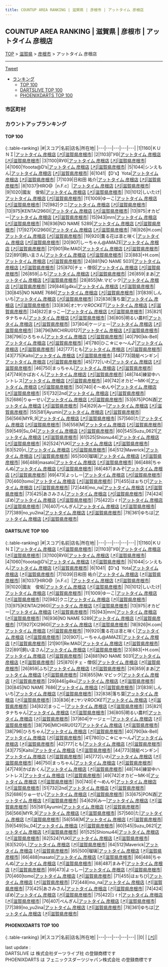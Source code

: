 ```yaml
---
title: COUNTUP AREA RANKING | 滋賀県 | 彦根市 | アットタイム 彦根店
---
```

## COUNTUP AREA RANKING | 滋賀県 | 彦根市 | アットタイム 彦根店

[TOP](/darts/rank/) > [滋賀県](/darts/rank/滋賀県/) > [彦根市](/darts/rank/滋賀県/彦根市/) > アットタイム 彦根店

___

<a href="https://twitter.com/share?ref_src=twsrc%5Etfw" data-text="COUNTUP AREA RANKING | 滋賀県彦根市アットタイム 彦根店" class="twitter-share-button" data-hashtags="DARTSLIVE,PHOENIXDARTS,darts,ダーツ" data-show-count="false">Tweet</a>

* [ランキング](#カウントアップランキング)
    * [TOP 100](#top-100)
    * [DARTSLIVE TOP 100](#dartslive-top-100)
    * [PHOENIXDARTS TOP 100](#phoenixdarts-top-100)

### 市区町村

<ul>

</ul>

### カウントアップランキング

#### TOP 100



{:.table-ranking}
|#|スコア|名前|店名|所在地|
|---|---|---|---|---|
|1|1160|<span class="rank-name-dl">ＫＵＮＩ</span>|<a href="/darts/rank/shops/36254ca9e283f8980d9b047a20a7ba1e.html">アットタイム 彦根店</a> <a href="https://search.dartslive.com/jp/shop/36254ca9e283f8980d9b047a20a7ba1e">[↗]</a>|<a href="/darts/rank/滋賀県/彦根市">滋賀県彦根市</a>|
|2|1103|<span class="rank-name-dl">ΓУΘ</span>|<a href="/darts/rank/shops/36254ca9e283f8980d9b047a20a7ba1e.html">アットタイム 彦根店</a> <a href="https://search.dartslive.com/jp/shop/36254ca9e283f8980d9b047a20a7ba1e">[↗]</a>|<a href="/darts/rank/滋賀県/彦根市">滋賀県彦根市</a>|
|3|1100|<span class="rank-name-dl">ЯУΘ</span>|<a href="/darts/rank/shops/36254ca9e283f8980d9b047a20a7ba1e.html">アットタイム 彦根店</a> <a href="https://search.dartslive.com/jp/shop/36254ca9e283f8980d9b047a20a7ba1e">[↗]</a>|<a href="/darts/rank/滋賀県/彦根市">滋賀県彦根市</a>|
|4|1060|<span class="rank-name-dl">Yooota@D’s</span>|<a href="/darts/rank/shops/36254ca9e283f8980d9b047a20a7ba1e.html">アットタイム 彦根店</a> <a href="https://search.dartslive.com/jp/shop/36254ca9e283f8980d9b047a20a7ba1e">[↗]</a>|<a href="/darts/rank/滋賀県/彦根市">滋賀県彦根市</a>|
|5|1044|<span class="rank-name-dl">シンえもん</span>|<a href="/darts/rank/shops/36254ca9e283f8980d9b047a20a7ba1e.html">アットタイム 彦根店</a> <a href="https://search.dartslive.com/jp/shop/36254ca9e283f8980d9b047a20a7ba1e">[↗]</a>|<a href="/darts/rank/滋賀県/彦根市">滋賀県彦根市</a>|
|6|1041|<span class="rank-name-dl">【D&#x27;s】Yota</span>|<a href="/darts/rank/shops/36254ca9e283f8980d9b047a20a7ba1e.html">アットタイム 彦根店</a> <a href="https://search.dartslive.com/jp/shop/36254ca9e283f8980d9b047a20a7ba1e">[↗]</a>|<a href="/darts/rank/滋賀県/彦根市">滋賀県彦根市</a>|
|7|1039|<span class="rank-name-dl">日和田 祐介</span>|<a href="/darts/rank/shops/36254ca9e283f8980d9b047a20a7ba1e.html">アットタイム 彦根店</a> <a href="https://search.dartslive.com/jp/shop/36254ca9e283f8980d9b047a20a7ba1e">[↗]</a>|<a href="/darts/rank/滋賀県/彦根市">滋賀県彦根市</a>|
|8|1037|<span class="rank-name-dl">HIRO@［n.F.c］</span>|<a href="/darts/rank/shops/36254ca9e283f8980d9b047a20a7ba1e.html">アットタイム 彦根店</a> <a href="https://search.dartslive.com/jp/shop/36254ca9e283f8980d9b047a20a7ba1e">[↗]</a>|<a href="/darts/rank/滋賀県/彦根市">滋賀県彦根市</a>|
|9|1020|<span class="rank-name-dl">國友　俊佑</span>|<a href="/darts/rank/shops/36254ca9e283f8980d9b047a20a7ba1e.html">アットタイム 彦根店</a> <a href="https://search.dartslive.com/jp/shop/36254ca9e283f8980d9b047a20a7ba1e">[↗]</a>|<a href="/darts/rank/滋賀県/彦根市">滋賀県彦根市</a>|
|10|1012|<span class="rank-name-dl">しいたけ</span>|<a href="/darts/rank/shops/36254ca9e283f8980d9b047a20a7ba1e.html">アットタイム 彦根店</a> <a href="https://search.dartslive.com/jp/shop/36254ca9e283f8980d9b047a20a7ba1e">[↗]</a>|<a href="/darts/rank/滋賀県/彦根市">滋賀県彦根市</a>|
|11|1009|<span class="rank-name-dl">ゆーこ</span>|<a href="/darts/rank/shops/36254ca9e283f8980d9b047a20a7ba1e.html">アットタイム 彦根店</a> <a href="https://search.dartslive.com/jp/shop/36254ca9e283f8980d9b047a20a7ba1e">[↗]</a>|<a href="/darts/rank/滋賀県/彦根市">滋賀県彦根市</a>|
|12|982|<span class="rank-name-dl">クニ</span>|<a href="/darts/rank/shops/36254ca9e283f8980d9b047a20a7ba1e.html">アットタイム 彦根店</a> <a href="https://search.dartslive.com/jp/shop/36254ca9e283f8980d9b047a20a7ba1e">[↗]</a>|<a href="/darts/rank/滋賀県/彦根市">滋賀県彦根市</a>|
|13|975|<span class="rank-name-dl">KENTA(2960)</span>|<a href="/darts/rank/shops/36254ca9e283f8980d9b047a20a7ba1e.html">アットタイム 彦根店</a> <a href="https://search.dartslive.com/jp/shop/36254ca9e283f8980d9b047a20a7ba1e">[↗]</a>|<a href="/darts/rank/滋賀県/彦根市">滋賀県彦根市</a>|
|13|975|<span class="rank-name-dl">オカピー</span>|<a href="/darts/rank/shops/36254ca9e283f8980d9b047a20a7ba1e.html">アットタイム 彦根店</a> <a href="https://search.dartslive.com/jp/shop/36254ca9e283f8980d9b047a20a7ba1e">[↗]</a>|<a href="/darts/rank/滋賀県/彦根市">滋賀県彦根市</a>|
|15|943|<span class="rank-name-dl">mrn</span>|<a href="/darts/rank/shops/36254ca9e283f8980d9b047a20a7ba1e.html">アットタイム 彦根店</a> <a href="https://search.dartslive.com/jp/shop/36254ca9e283f8980d9b047a20a7ba1e">[↗]</a>|<a href="/darts/rank/滋賀県/彦根市">滋賀県彦根市</a>|
|16|936|<span class="rank-name-dl">NO NAME 5289</span>|<a href="/darts/rank/shops/36254ca9e283f8980d9b047a20a7ba1e.html">アットタイム 彦根店</a> <a href="https://search.dartslive.com/jp/shop/36254ca9e283f8980d9b047a20a7ba1e">[↗]</a>|<a href="/darts/rank/滋賀県/彦根市">滋賀県彦根市</a>|
|17|927|<span class="rank-name-dl">X(2960)</span>|<a href="/darts/rank/shops/36254ca9e283f8980d9b047a20a7ba1e.html">アットタイム 彦根店</a> <a href="https://search.dartslive.com/jp/shop/36254ca9e283f8980d9b047a20a7ba1e">[↗]</a>|<a href="/darts/rank/滋賀県/彦根市">滋賀県彦根市</a>|
|18|926|<span class="rank-name-dl">H.com</span>|<a href="/darts/rank/shops/36254ca9e283f8980d9b047a20a7ba1e.html">アットタイム 彦根店</a> <a href="https://search.dartslive.com/jp/shop/36254ca9e283f8980d9b047a20a7ba1e">[↗]</a>|<a href="/darts/rank/滋賀県/彦根市">滋賀県彦根市</a>|
|19|920|<span class="rank-name-dl">薫る花は凛と咲く</span>|<a href="/darts/rank/shops/36254ca9e283f8980d9b047a20a7ba1e.html">アットタイム 彦根店</a> <a href="https://search.dartslive.com/jp/shop/36254ca9e283f8980d9b047a20a7ba1e">[↗]</a>|<a href="/darts/rank/滋賀県/彦根市">滋賀県彦根市</a>|
|20|907|<span class="rank-name-dl">しーちゃん@AMAZE</span>|<a href="/darts/rank/shops/36254ca9e283f8980d9b047a20a7ba1e.html">アットタイム 彦根店</a> <a href="https://search.dartslive.com/jp/shop/36254ca9e283f8980d9b047a20a7ba1e">[↗]</a>|<a href="/darts/rank/滋賀県/彦根市">滋賀県彦根市</a>|
|21|901|<span class="rank-name-dl">Re:MAD</span>|<a href="/darts/rank/shops/36254ca9e283f8980d9b047a20a7ba1e.html">アットタイム 彦根店</a> <a href="https://search.dartslive.com/jp/shop/36254ca9e283f8980d9b047a20a7ba1e">[↗]</a>|<a href="/darts/rank/滋賀県/彦根市">滋賀県彦根市</a>|
|22|891|<span class="rank-name-dl">飼い主さん</span>|<a href="/darts/rank/shops/36254ca9e283f8980d9b047a20a7ba1e.html">アットタイム 彦根店</a> <a href="https://search.dartslive.com/jp/shop/36254ca9e283f8980d9b047a20a7ba1e">[↗]</a>|<a href="/darts/rank/滋賀県/彦根市">滋賀県彦根市</a>|
|23|883|<span class="rank-name-dl">+H.com</span>|<a href="/darts/rank/shops/36254ca9e283f8980d9b047a20a7ba1e.html">アットタイム 彦根店</a> <a href="https://search.dartslive.com/jp/shop/36254ca9e283f8980d9b047a20a7ba1e">[↗]</a>|<a href="/darts/rank/滋賀県/彦根市">滋賀県彦根市</a>|
|24|881|<span class="rank-name-dl">NO NAME 5031</span>|<a href="/darts/rank/shops/36254ca9e283f8980d9b047a20a7ba1e.html">アットタイム 彦根店</a> <a href="https://search.dartslive.com/jp/shop/36254ca9e283f8980d9b047a20a7ba1e">[↗]</a>|<a href="/darts/rank/滋賀県/彦根市">滋賀県彦根市</a>|
|25|870|<span class="rank-name-dl">チェ・僧侶</span>|<a href="/darts/rank/shops/36254ca9e283f8980d9b047a20a7ba1e.html">アットタイム 彦根店</a> <a href="https://search.dartslive.com/jp/shop/36254ca9e283f8980d9b047a20a7ba1e">[↗]</a>|<a href="/darts/rank/滋賀県/彦根市">滋賀県彦根市</a>|
|26|859|<span class="rank-name-dl">ふち</span>|<a href="/darts/rank/shops/36254ca9e283f8980d9b047a20a7ba1e.html">アットタイム 彦根店</a> <a href="https://search.dartslive.com/jp/shop/36254ca9e283f8980d9b047a20a7ba1e">[↗]</a>|<a href="/darts/rank/滋賀県/彦根市">滋賀県彦根市</a>|
|26|859|<span class="rank-name-dl">まあ</span>|<a href="/darts/rank/shops/36254ca9e283f8980d9b047a20a7ba1e.html">アットタイム 彦根店</a> <a href="https://search.dartslive.com/jp/shop/36254ca9e283f8980d9b047a20a7ba1e">[↗]</a>|<a href="/darts/rank/滋賀県/彦根市">滋賀県彦根市</a>|
|28|855|<span class="rank-name-dl">Mr.マビック</span>|<a href="/darts/rank/shops/36254ca9e283f8980d9b047a20a7ba1e.html">アットタイム 彦根店</a> <a href="https://search.dartslive.com/jp/shop/36254ca9e283f8980d9b047a20a7ba1e">[↗]</a>|<a href="/darts/rank/滋賀県/彦根市">滋賀県彦根市</a>|
|29|846|<span class="rank-name-dl">g4ku</span>|<a href="/darts/rank/shops/36254ca9e283f8980d9b047a20a7ba1e.html">アットタイム 彦根店</a> <a href="https://search.dartslive.com/jp/shop/36254ca9e283f8980d9b047a20a7ba1e">[↗]</a>|<a href="/darts/rank/滋賀県/彦根市">滋賀県彦根市</a>|
|30|845|<span class="rank-name-dl">NO NAME 7686</span>|<a href="/darts/rank/shops/36254ca9e283f8980d9b047a20a7ba1e.html">アットタイム 彦根店</a> <a href="https://search.dartslive.com/jp/shop/36254ca9e283f8980d9b047a20a7ba1e">[↗]</a>|<a href="/darts/rank/滋賀県/彦根市">滋賀県彦根市</a>|
|31|839|<span class="rank-name-dl">しんいち</span>|<a href="/darts/rank/shops/36254ca9e283f8980d9b047a20a7ba1e.html">アットタイム 彦根店</a> <a href="https://search.dartslive.com/jp/shop/36254ca9e283f8980d9b047a20a7ba1e">[↗]</a>|<a href="/darts/rank/滋賀県/彦根市">滋賀県彦根市</a>|
|32|838|<span class="rank-name-dl">落ち葉</span>|<a href="/darts/rank/shops/36254ca9e283f8980d9b047a20a7ba1e.html">アットタイム 彦根店</a> <a href="https://search.dartslive.com/jp/shop/36254ca9e283f8980d9b047a20a7ba1e">[↗]</a>|<a href="/darts/rank/滋賀県/彦根市">滋賀県彦根市</a>|
|33|836|<span class="rank-name-dl">オﾆヤﾝマ$ROCKET$</span>|<a href="/darts/rank/shops/36254ca9e283f8980d9b047a20a7ba1e.html">アットタイム 彦根店</a> <a href="https://search.dartslive.com/jp/shop/36254ca9e283f8980d9b047a20a7ba1e">[↗]</a>|<a href="/darts/rank/滋賀県/彦根市">滋賀県彦根市</a>|
|34|822|<span class="rank-name-dl">まっこー</span>|<a href="/darts/rank/shops/36254ca9e283f8980d9b047a20a7ba1e.html">アットタイム 彦根店</a> <a href="https://search.dartslive.com/jp/shop/36254ca9e283f8980d9b047a20a7ba1e">[↗]</a>|<a href="/darts/rank/滋賀県/彦根市">滋賀県彦根市</a>|
|35|821|<span class="rank-name-dl">タナちゃん</span>|<a href="/darts/rank/shops/36254ca9e283f8980d9b047a20a7ba1e.html">アットタイム 彦根店</a> <a href="https://search.dartslive.com/jp/shop/36254ca9e283f8980d9b047a20a7ba1e">[↗]</a>|<a href="/darts/rank/滋賀県/彦根市">滋賀県彦根市</a>|
|36|805|<span class="rank-name-dl">明るい農村</span>|<a href="/darts/rank/shops/36254ca9e283f8980d9b047a20a7ba1e.html">アットタイム 彦根店</a> <a href="https://search.dartslive.com/jp/shop/36254ca9e283f8980d9b047a20a7ba1e">[↗]</a>|<a href="/darts/rank/滋賀県/彦根市">滋賀県彦根市</a>|
|37|804|<span class="rank-name-dl">ケージェー</span>|<a href="/darts/rank/shops/36254ca9e283f8980d9b047a20a7ba1e.html">アットタイム 彦根店</a> <a href="https://search.dartslive.com/jp/shop/36254ca9e283f8980d9b047a20a7ba1e">[↗]</a>|<a href="/darts/rank/滋賀県/彦根市">滋賀県彦根市</a>|
|38|796|<span class="rank-name-dl">MICHIRU0127</span>|<a href="/darts/rank/shops/36254ca9e283f8980d9b047a20a7ba1e.html">アットタイム 彦根店</a> <a href="https://search.dartslive.com/jp/shop/36254ca9e283f8980d9b047a20a7ba1e">[↗]</a>|<a href="/darts/rank/滋賀県/彦根市">滋賀県彦根市</a>|
|38|796|<span class="rank-name-dl">ひろちゃん</span>|<a href="/darts/rank/shops/36254ca9e283f8980d9b047a20a7ba1e.html">アットタイム 彦根店</a> <a href="https://search.dartslive.com/jp/shop/36254ca9e283f8980d9b047a20a7ba1e">[↗]</a>|<a href="/darts/rank/滋賀県/彦根市">滋賀県彦根市</a>|
|40|790|<span class="rank-name-dl">kk-Bell</span>|<a href="/darts/rank/shops/36254ca9e283f8980d9b047a20a7ba1e.html">アットタイム 彦根店</a> <a href="https://search.dartslive.com/jp/shop/36254ca9e283f8980d9b047a20a7ba1e">[↗]</a>|<a href="/darts/rank/滋賀県/彦根市">滋賀県彦根市</a>|
|41|780|<span class="rank-name-dl">ひこ☆にゃ～ん♪</span>|<a href="/darts/rank/shops/36254ca9e283f8980d9b047a20a7ba1e.html">アットタイム 彦根店</a> <a href="https://search.dartslive.com/jp/shop/36254ca9e283f8980d9b047a20a7ba1e">[↗]</a>|<a href="/darts/rank/滋賀県/彦根市">滋賀県彦根市</a>|
|42|777|<span class="rank-name-dl">とも</span>|<a href="/darts/rank/shops/36254ca9e283f8980d9b047a20a7ba1e.html">アットタイム 彦根店</a> <a href="https://search.dartslive.com/jp/shop/36254ca9e283f8980d9b047a20a7ba1e">[↗]</a>|<a href="/darts/rank/滋賀県/彦根市">滋賀県彦根市</a>|
|43|775|<span class="rank-name-dl">Kaito</span>|<a href="/darts/rank/shops/36254ca9e283f8980d9b047a20a7ba1e.html">アットタイム 彦根店</a> <a href="https://search.dartslive.com/jp/shop/36254ca9e283f8980d9b047a20a7ba1e">[↗]</a>|<a href="/darts/rank/滋賀県/彦根市">滋賀県彦根市</a>|
|44|773|<span class="rank-name-dl">競艇ペンギン</span>|<a href="/darts/rank/shops/36254ca9e283f8980d9b047a20a7ba1e.html">アットタイム 彦根店</a> <a href="https://search.dartslive.com/jp/shop/36254ca9e283f8980d9b047a20a7ba1e">[↗]</a>|<a href="/darts/rank/滋賀県/彦根市">滋賀県彦根市</a>|
|45|772|<span class="rank-name-dl">いわ</span>|<a href="/darts/rank/shops/36254ca9e283f8980d9b047a20a7ba1e.html">アットタイム 彦根店</a> <a href="https://search.dartslive.com/jp/shop/36254ca9e283f8980d9b047a20a7ba1e">[↗]</a>|<a href="/darts/rank/滋賀県/彦根市">滋賀県彦根市</a>|
|46|750|<span class="rank-name-dl">まっちゃん</span>|<a href="/darts/rank/shops/36254ca9e283f8980d9b047a20a7ba1e.html">アットタイム 彦根店</a> <a href="https://search.dartslive.com/jp/shop/36254ca9e283f8980d9b047a20a7ba1e">[↗]</a>|<a href="/darts/rank/滋賀県/彦根市">滋賀県彦根市</a>|
|47|749|<span class="rank-name-dl">かばおくん</span>|<a href="/darts/rank/shops/36254ca9e283f8980d9b047a20a7ba1e.html">アットタイム 彦根店</a> <a href="https://search.dartslive.com/jp/shop/36254ca9e283f8980d9b047a20a7ba1e">[↗]</a>|<a href="/darts/rank/滋賀県/彦根市">滋賀県彦根市</a>|
|48|744|<span class="rank-name-dl">練習中ハントレス</span>|<a href="/darts/rank/shops/36254ca9e283f8980d9b047a20a7ba1e.html">アットタイム 彦根店</a> <a href="https://search.dartslive.com/jp/shop/36254ca9e283f8980d9b047a20a7ba1e">[↗]</a>|<a href="/darts/rank/滋賀県/彦根市">滋賀県彦根市</a>|
|49|742|<span class="rank-name-dl">オカピーMK-Ⅱ</span>|<a href="/darts/rank/shops/36254ca9e283f8980d9b047a20a7ba1e.html">アットタイム 彦根店</a> <a href="https://search.dartslive.com/jp/shop/36254ca9e283f8980d9b047a20a7ba1e">[↗]</a>|<a href="/darts/rank/滋賀県/彦根市">滋賀県彦根市</a>|
|50|740|<span class="rank-name-dl">そ〜めんや</span>|<a href="/darts/rank/shops/36254ca9e283f8980d9b047a20a7ba1e.html">アットタイム 彦根店</a> <a href="https://search.dartslive.com/jp/shop/36254ca9e283f8980d9b047a20a7ba1e">[↗]</a>|<a href="/darts/rank/滋賀県/彦根市">滋賀県彦根市</a>|
|51|732|<span class="rank-name-dl">2nd</span>|<a href="/darts/rank/shops/36254ca9e283f8980d9b047a20a7ba1e.html">アットタイム 彦根店</a> <a href="https://search.dartslive.com/jp/shop/36254ca9e283f8980d9b047a20a7ba1e">[↗]</a>|<a href="/darts/rank/滋賀県/彦根市">滋賀県彦根市</a>|
|52|686|<span class="rank-name-dl">りゅーせい</span>|<a href="/darts/rank/shops/36254ca9e283f8980d9b047a20a7ba1e.html">アットタイム 彦根店</a> <a href="https://search.dartslive.com/jp/shop/36254ca9e283f8980d9b047a20a7ba1e">[↗]</a>|<a href="/darts/rank/滋賀県/彦根市">滋賀県彦根市</a>|
|53|675|<span class="rank-name-dl">PON酒</span>|<a href="/darts/rank/shops/36254ca9e283f8980d9b047a20a7ba1e.html">アットタイム 彦根店</a> <a href="https://search.dartslive.com/jp/shop/36254ca9e283f8980d9b047a20a7ba1e">[↗]</a>|<a href="/darts/rank/滋賀県/彦根市">滋賀県彦根市</a>|
|54|629|<span class="rank-name-dl">みー</span>|<a href="/darts/rank/shops/36254ca9e283f8980d9b047a20a7ba1e.html">アットタイム 彦根店</a> <a href="https://search.dartslive.com/jp/shop/36254ca9e283f8980d9b047a20a7ba1e">[↗]</a>|<a href="/darts/rank/滋賀県/彦根市">滋賀県彦根市</a>|
|55|581|<span class="rank-name-dl">Ayumin</span>|<a href="/darts/rank/shops/36254ca9e283f8980d9b047a20a7ba1e.html">アットタイム 彦根店</a> <a href="https://search.dartslive.com/jp/shop/36254ca9e283f8980d9b047a20a7ba1e">[↗]</a>|<a href="/darts/rank/滋賀県/彦根市">滋賀県彦根市</a>|
|56|566|<span class="rank-name-dl">MYR_9</span>|<a href="/darts/rank/shops/36254ca9e283f8980d9b047a20a7ba1e.html">アットタイム 彦根店</a> <a href="https://search.dartslive.com/jp/shop/36254ca9e283f8980d9b047a20a7ba1e">[↗]</a>|<a href="/darts/rank/滋賀県/彦根市">滋賀県彦根市</a>|
|57|560|<span class="rank-name-dl">た</span>|<a href="/darts/rank/shops/36254ca9e283f8980d9b047a20a7ba1e.html">アットタイム 彦根店</a> <a href="https://search.dartslive.com/jp/shop/36254ca9e283f8980d9b047a20a7ba1e">[↗]</a>|<a href="/darts/rank/滋賀県/彦根市">滋賀県彦根市</a>|
|58|558|<span class="rank-name-dl">M</span>|<a href="/darts/rank/shops/36254ca9e283f8980d9b047a20a7ba1e.html">アットタイム 彦根店</a> <a href="https://search.dartslive.com/jp/shop/36254ca9e283f8980d9b047a20a7ba1e">[↗]</a>|<a href="/darts/rank/滋賀県/彦根市">滋賀県彦根市</a>|
|59|549|<span class="rank-name-dl">Su_04</span>|<a href="/darts/rank/shops/36254ca9e283f8980d9b047a20a7ba1e.html">アットタイム 彦根店</a> <a href="https://search.dartslive.com/jp/shop/36254ca9e283f8980d9b047a20a7ba1e">[↗]</a>|<a href="/darts/rank/滋賀県/彦根市">滋賀県彦根市</a>|
|60|545|<span class="rank-name-dl">Suzu_0621</span>|<a href="/darts/rank/shops/36254ca9e283f8980d9b047a20a7ba1e.html">アットタイム 彦根店</a> <a href="https://search.dartslive.com/jp/shop/36254ca9e283f8980d9b047a20a7ba1e">[↗]</a>|<a href="/darts/rank/滋賀県/彦根市">滋賀県彦根市</a>|
|61|525|<span class="rank-name-dl">Shionω44</span>|<a href="/darts/rank/shops/36254ca9e283f8980d9b047a20a7ba1e.html">アットタイム 彦根店</a> <a href="https://search.dartslive.com/jp/shop/36254ca9e283f8980d9b047a20a7ba1e">[↗]</a>|<a href="/darts/rank/滋賀県/彦根市">滋賀県彦根市</a>|
|62|524|<span class="rank-name-dl">YUKI</span>|<a href="/darts/rank/shops/36254ca9e283f8980d9b047a20a7ba1e.html">アットタイム 彦根店</a> <a href="https://search.dartslive.com/jp/shop/36254ca9e283f8980d9b047a20a7ba1e">[↗]</a>|<a href="/darts/rank/滋賀県/彦根市">滋賀県彦根市</a>|
|63|520|<span class="rank-name-dl">ri_</span>|<a href="/darts/rank/shops/36254ca9e283f8980d9b047a20a7ba1e.html">アットタイム 彦根店</a> <a href="https://search.dartslive.com/jp/shop/36254ca9e283f8980d9b047a20a7ba1e">[↗]</a>|<a href="/darts/rank/滋賀県/彦根市">滋賀県彦根市</a>|
|64|512|<span class="rank-name-dl">Maverick</span>|<a href="/darts/rank/shops/36254ca9e283f8980d9b047a20a7ba1e.html">アットタイム 彦根店</a> <a href="https://search.dartslive.com/jp/shop/36254ca9e283f8980d9b047a20a7ba1e">[↗]</a>|<a href="/darts/rank/滋賀県/彦根市">滋賀県彦根市</a>|
|65|500|<span class="rank-name-dl">瑠璃</span>|<a href="/darts/rank/shops/36254ca9e283f8980d9b047a20a7ba1e.html">アットタイム 彦根店</a> <a href="https://search.dartslive.com/jp/shop/36254ca9e283f8980d9b047a20a7ba1e">[↗]</a>|<a href="/darts/rank/滋賀県/彦根市">滋賀県彦根市</a>|
|66|488|<span class="rank-name-dl">masato</span>|<a href="/darts/rank/shops/36254ca9e283f8980d9b047a20a7ba1e.html">アットタイム 彦根店</a> <a href="https://search.dartslive.com/jp/shop/36254ca9e283f8980d9b047a20a7ba1e">[↗]</a>|<a href="/darts/rank/滋賀県/彦根市">滋賀県彦根市</a>|
|66|488|<span class="rank-name-dl">ちゃんぬ</span>|<a href="/darts/rank/shops/36254ca9e283f8980d9b047a20a7ba1e.html">アットタイム 彦根店</a> <a href="https://search.dartslive.com/jp/shop/36254ca9e283f8980d9b047a20a7ba1e">[↗]</a>|<a href="/darts/rank/滋賀県/彦根市">滋賀県彦根市</a>|
|68|487|<span class="rank-name-dl">まみぞ</span>|<a href="/darts/rank/shops/36254ca9e283f8980d9b047a20a7ba1e.html">アットタイム 彦根店</a> <a href="https://search.dartslive.com/jp/shop/36254ca9e283f8980d9b047a20a7ba1e">[↗]</a>|<a href="/darts/rank/滋賀県/彦根市">滋賀県彦根市</a>|
|69|473|<span class="rank-name-dl">よっしー</span>|<a href="/darts/rank/shops/36254ca9e283f8980d9b047a20a7ba1e.html">アットタイム 彦根店</a> <a href="https://search.dartslive.com/jp/shop/36254ca9e283f8980d9b047a20a7ba1e">[↗]</a>|<a href="/darts/rank/滋賀県/彦根市">滋賀県彦根市</a>|
|70|460|<span class="rank-name-dl">tomo</span>|<a href="/darts/rank/shops/36254ca9e283f8980d9b047a20a7ba1e.html">アットタイム 彦根店</a> <a href="https://search.dartslive.com/jp/shop/36254ca9e283f8980d9b047a20a7ba1e">[↗]</a>|<a href="/darts/rank/滋賀県/彦根市">滋賀県彦根市</a>|
|71|455|<span class="rank-name-dl">ほぉちび</span>|<a href="/darts/rank/shops/36254ca9e283f8980d9b047a20a7ba1e.html">アットタイム 彦根店</a> <a href="https://search.dartslive.com/jp/shop/36254ca9e283f8980d9b047a20a7ba1e">[↗]</a>|<a href="/darts/rank/滋賀県/彦根市">滋賀県彦根市</a>|
|72|448|<span class="rank-name-dl">mo_na</span>|<a href="/darts/rank/shops/36254ca9e283f8980d9b047a20a7ba1e.html">アットタイム 彦根店</a> <a href="https://search.dartslive.com/jp/shop/36254ca9e283f8980d9b047a20a7ba1e">[↗]</a>|<a href="/darts/rank/滋賀県/彦根市">滋賀県彦根市</a>|
|73|425|<span class="rank-name-dl">あさみさん</span>|<a href="/darts/rank/shops/36254ca9e283f8980d9b047a20a7ba1e.html">アットタイム 彦根店</a> <a href="https://search.dartslive.com/jp/shop/36254ca9e283f8980d9b047a20a7ba1e">[↗]</a>|<a href="/darts/rank/滋賀県/彦根市">滋賀県彦根市</a>|
|74|424|<span class="rank-name-dl">ぽめ</span>|<a href="/darts/rank/shops/36254ca9e283f8980d9b047a20a7ba1e.html">アットタイム 彦根店</a> <a href="https://search.dartslive.com/jp/shop/36254ca9e283f8980d9b047a20a7ba1e">[↗]</a>|<a href="/darts/rank/滋賀県/彦根市">滋賀県彦根市</a>|
|75|422|<span class="rank-name-dl">ﾕ ｲ ﾅ</span>|<a href="/darts/rank/shops/36254ca9e283f8980d9b047a20a7ba1e.html">アットタイム 彦根店</a> <a href="https://search.dartslive.com/jp/shop/36254ca9e283f8980d9b047a20a7ba1e">[↗]</a>|<a href="/darts/rank/滋賀県/彦根市">滋賀県彦根市</a>|
|76|407|<span class="rank-name-dl">ぺんぎん</span>|<a href="/darts/rank/shops/36254ca9e283f8980d9b047a20a7ba1e.html">アットタイム 彦根店</a> <a href="https://search.dartslive.com/jp/shop/36254ca9e283f8980d9b047a20a7ba1e">[↗]</a>|<a href="/darts/rank/滋賀県/彦根市">滋賀県彦根市</a>|
|77|389|<span class="rank-name-dl">no_yu2ina</span>|<a href="/darts/rank/shops/36254ca9e283f8980d9b047a20a7ba1e.html">アットタイム 彦根店</a> <a href="https://search.dartslive.com/jp/shop/36254ca9e283f8980d9b047a20a7ba1e">[↗]</a>|<a href="/darts/rank/滋賀県/彦根市">滋賀県彦根市</a>|
|78|361|<span class="rank-name-dl">ゆちは</span>|<a href="/darts/rank/shops/36254ca9e283f8980d9b047a20a7ba1e.html">アットタイム 彦根店</a> <a href="https://search.dartslive.com/jp/shop/36254ca9e283f8980d9b047a20a7ba1e">[↗]</a>|<a href="/darts/rank/滋賀県/彦根市">滋賀県彦根市</a>|


#### DARTSLIVE TOP 100



{:.table-ranking}
|#|スコア|名前|店名|所在地|
|---|---|---|---|---|
|1|1160|<span class="rank-name-dl">ＫＵＮＩ</span>|<a href="/darts/rank/shops/36254ca9e283f8980d9b047a20a7ba1e.html">アットタイム 彦根店</a> <a href="https://search.dartslive.com/jp/shop/36254ca9e283f8980d9b047a20a7ba1e">[↗]</a>|<a href="/darts/rank/滋賀県/彦根市">滋賀県彦根市</a>|
|2|1103|<span class="rank-name-dl">ΓУΘ</span>|<a href="/darts/rank/shops/36254ca9e283f8980d9b047a20a7ba1e.html">アットタイム 彦根店</a> <a href="https://search.dartslive.com/jp/shop/36254ca9e283f8980d9b047a20a7ba1e">[↗]</a>|<a href="/darts/rank/滋賀県/彦根市">滋賀県彦根市</a>|
|3|1100|<span class="rank-name-dl">ЯУΘ</span>|<a href="/darts/rank/shops/36254ca9e283f8980d9b047a20a7ba1e.html">アットタイム 彦根店</a> <a href="https://search.dartslive.com/jp/shop/36254ca9e283f8980d9b047a20a7ba1e">[↗]</a>|<a href="/darts/rank/滋賀県/彦根市">滋賀県彦根市</a>|
|4|1060|<span class="rank-name-dl">Yooota@D’s</span>|<a href="/darts/rank/shops/36254ca9e283f8980d9b047a20a7ba1e.html">アットタイム 彦根店</a> <a href="https://search.dartslive.com/jp/shop/36254ca9e283f8980d9b047a20a7ba1e">[↗]</a>|<a href="/darts/rank/滋賀県/彦根市">滋賀県彦根市</a>|
|5|1044|<span class="rank-name-dl">シンえもん</span>|<a href="/darts/rank/shops/36254ca9e283f8980d9b047a20a7ba1e.html">アットタイム 彦根店</a> <a href="https://search.dartslive.com/jp/shop/36254ca9e283f8980d9b047a20a7ba1e">[↗]</a>|<a href="/darts/rank/滋賀県/彦根市">滋賀県彦根市</a>|
|6|1041|<span class="rank-name-dl">【D&#x27;s】Yota</span>|<a href="/darts/rank/shops/36254ca9e283f8980d9b047a20a7ba1e.html">アットタイム 彦根店</a> <a href="https://search.dartslive.com/jp/shop/36254ca9e283f8980d9b047a20a7ba1e">[↗]</a>|<a href="/darts/rank/滋賀県/彦根市">滋賀県彦根市</a>|
|7|1039|<span class="rank-name-dl">日和田 祐介</span>|<a href="/darts/rank/shops/36254ca9e283f8980d9b047a20a7ba1e.html">アットタイム 彦根店</a> <a href="https://search.dartslive.com/jp/shop/36254ca9e283f8980d9b047a20a7ba1e">[↗]</a>|<a href="/darts/rank/滋賀県/彦根市">滋賀県彦根市</a>|
|8|1037|<span class="rank-name-dl">HIRO@［n.F.c］</span>|<a href="/darts/rank/shops/36254ca9e283f8980d9b047a20a7ba1e.html">アットタイム 彦根店</a> <a href="https://search.dartslive.com/jp/shop/36254ca9e283f8980d9b047a20a7ba1e">[↗]</a>|<a href="/darts/rank/滋賀県/彦根市">滋賀県彦根市</a>|
|9|1020|<span class="rank-name-dl">國友　俊佑</span>|<a href="/darts/rank/shops/36254ca9e283f8980d9b047a20a7ba1e.html">アットタイム 彦根店</a> <a href="https://search.dartslive.com/jp/shop/36254ca9e283f8980d9b047a20a7ba1e">[↗]</a>|<a href="/darts/rank/滋賀県/彦根市">滋賀県彦根市</a>|
|10|1012|<span class="rank-name-dl">しいたけ</span>|<a href="/darts/rank/shops/36254ca9e283f8980d9b047a20a7ba1e.html">アットタイム 彦根店</a> <a href="https://search.dartslive.com/jp/shop/36254ca9e283f8980d9b047a20a7ba1e">[↗]</a>|<a href="/darts/rank/滋賀県/彦根市">滋賀県彦根市</a>|
|11|1009|<span class="rank-name-dl">ゆーこ</span>|<a href="/darts/rank/shops/36254ca9e283f8980d9b047a20a7ba1e.html">アットタイム 彦根店</a> <a href="https://search.dartslive.com/jp/shop/36254ca9e283f8980d9b047a20a7ba1e">[↗]</a>|<a href="/darts/rank/滋賀県/彦根市">滋賀県彦根市</a>|
|12|982|<span class="rank-name-dl">クニ</span>|<a href="/darts/rank/shops/36254ca9e283f8980d9b047a20a7ba1e.html">アットタイム 彦根店</a> <a href="https://search.dartslive.com/jp/shop/36254ca9e283f8980d9b047a20a7ba1e">[↗]</a>|<a href="/darts/rank/滋賀県/彦根市">滋賀県彦根市</a>|
|13|975|<span class="rank-name-dl">KENTA(2960)</span>|<a href="/darts/rank/shops/36254ca9e283f8980d9b047a20a7ba1e.html">アットタイム 彦根店</a> <a href="https://search.dartslive.com/jp/shop/36254ca9e283f8980d9b047a20a7ba1e">[↗]</a>|<a href="/darts/rank/滋賀県/彦根市">滋賀県彦根市</a>|
|13|975|<span class="rank-name-dl">オカピー</span>|<a href="/darts/rank/shops/36254ca9e283f8980d9b047a20a7ba1e.html">アットタイム 彦根店</a> <a href="https://search.dartslive.com/jp/shop/36254ca9e283f8980d9b047a20a7ba1e">[↗]</a>|<a href="/darts/rank/滋賀県/彦根市">滋賀県彦根市</a>|
|15|943|<span class="rank-name-dl">mrn</span>|<a href="/darts/rank/shops/36254ca9e283f8980d9b047a20a7ba1e.html">アットタイム 彦根店</a> <a href="https://search.dartslive.com/jp/shop/36254ca9e283f8980d9b047a20a7ba1e">[↗]</a>|<a href="/darts/rank/滋賀県/彦根市">滋賀県彦根市</a>|
|16|936|<span class="rank-name-dl">NO NAME 5289</span>|<a href="/darts/rank/shops/36254ca9e283f8980d9b047a20a7ba1e.html">アットタイム 彦根店</a> <a href="https://search.dartslive.com/jp/shop/36254ca9e283f8980d9b047a20a7ba1e">[↗]</a>|<a href="/darts/rank/滋賀県/彦根市">滋賀県彦根市</a>|
|17|927|<span class="rank-name-dl">X(2960)</span>|<a href="/darts/rank/shops/36254ca9e283f8980d9b047a20a7ba1e.html">アットタイム 彦根店</a> <a href="https://search.dartslive.com/jp/shop/36254ca9e283f8980d9b047a20a7ba1e">[↗]</a>|<a href="/darts/rank/滋賀県/彦根市">滋賀県彦根市</a>|
|18|926|<span class="rank-name-dl">H.com</span>|<a href="/darts/rank/shops/36254ca9e283f8980d9b047a20a7ba1e.html">アットタイム 彦根店</a> <a href="https://search.dartslive.com/jp/shop/36254ca9e283f8980d9b047a20a7ba1e">[↗]</a>|<a href="/darts/rank/滋賀県/彦根市">滋賀県彦根市</a>|
|19|920|<span class="rank-name-dl">薫る花は凛と咲く</span>|<a href="/darts/rank/shops/36254ca9e283f8980d9b047a20a7ba1e.html">アットタイム 彦根店</a> <a href="https://search.dartslive.com/jp/shop/36254ca9e283f8980d9b047a20a7ba1e">[↗]</a>|<a href="/darts/rank/滋賀県/彦根市">滋賀県彦根市</a>|
|20|907|<span class="rank-name-dl">しーちゃん@AMAZE</span>|<a href="/darts/rank/shops/36254ca9e283f8980d9b047a20a7ba1e.html">アットタイム 彦根店</a> <a href="https://search.dartslive.com/jp/shop/36254ca9e283f8980d9b047a20a7ba1e">[↗]</a>|<a href="/darts/rank/滋賀県/彦根市">滋賀県彦根市</a>|
|21|901|<span class="rank-name-dl">Re:MAD</span>|<a href="/darts/rank/shops/36254ca9e283f8980d9b047a20a7ba1e.html">アットタイム 彦根店</a> <a href="https://search.dartslive.com/jp/shop/36254ca9e283f8980d9b047a20a7ba1e">[↗]</a>|<a href="/darts/rank/滋賀県/彦根市">滋賀県彦根市</a>|
|22|891|<span class="rank-name-dl">飼い主さん</span>|<a href="/darts/rank/shops/36254ca9e283f8980d9b047a20a7ba1e.html">アットタイム 彦根店</a> <a href="https://search.dartslive.com/jp/shop/36254ca9e283f8980d9b047a20a7ba1e">[↗]</a>|<a href="/darts/rank/滋賀県/彦根市">滋賀県彦根市</a>|
|23|883|<span class="rank-name-dl">+H.com</span>|<a href="/darts/rank/shops/36254ca9e283f8980d9b047a20a7ba1e.html">アットタイム 彦根店</a> <a href="https://search.dartslive.com/jp/shop/36254ca9e283f8980d9b047a20a7ba1e">[↗]</a>|<a href="/darts/rank/滋賀県/彦根市">滋賀県彦根市</a>|
|24|881|<span class="rank-name-dl">NO NAME 5031</span>|<a href="/darts/rank/shops/36254ca9e283f8980d9b047a20a7ba1e.html">アットタイム 彦根店</a> <a href="https://search.dartslive.com/jp/shop/36254ca9e283f8980d9b047a20a7ba1e">[↗]</a>|<a href="/darts/rank/滋賀県/彦根市">滋賀県彦根市</a>|
|25|870|<span class="rank-name-dl">チェ・僧侶</span>|<a href="/darts/rank/shops/36254ca9e283f8980d9b047a20a7ba1e.html">アットタイム 彦根店</a> <a href="https://search.dartslive.com/jp/shop/36254ca9e283f8980d9b047a20a7ba1e">[↗]</a>|<a href="/darts/rank/滋賀県/彦根市">滋賀県彦根市</a>|
|26|859|<span class="rank-name-dl">ふち</span>|<a href="/darts/rank/shops/36254ca9e283f8980d9b047a20a7ba1e.html">アットタイム 彦根店</a> <a href="https://search.dartslive.com/jp/shop/36254ca9e283f8980d9b047a20a7ba1e">[↗]</a>|<a href="/darts/rank/滋賀県/彦根市">滋賀県彦根市</a>|
|26|859|<span class="rank-name-dl">まあ</span>|<a href="/darts/rank/shops/36254ca9e283f8980d9b047a20a7ba1e.html">アットタイム 彦根店</a> <a href="https://search.dartslive.com/jp/shop/36254ca9e283f8980d9b047a20a7ba1e">[↗]</a>|<a href="/darts/rank/滋賀県/彦根市">滋賀県彦根市</a>|
|28|855|<span class="rank-name-dl">Mr.マビック</span>|<a href="/darts/rank/shops/36254ca9e283f8980d9b047a20a7ba1e.html">アットタイム 彦根店</a> <a href="https://search.dartslive.com/jp/shop/36254ca9e283f8980d9b047a20a7ba1e">[↗]</a>|<a href="/darts/rank/滋賀県/彦根市">滋賀県彦根市</a>|
|29|846|<span class="rank-name-dl">g4ku</span>|<a href="/darts/rank/shops/36254ca9e283f8980d9b047a20a7ba1e.html">アットタイム 彦根店</a> <a href="https://search.dartslive.com/jp/shop/36254ca9e283f8980d9b047a20a7ba1e">[↗]</a>|<a href="/darts/rank/滋賀県/彦根市">滋賀県彦根市</a>|
|30|845|<span class="rank-name-dl">NO NAME 7686</span>|<a href="/darts/rank/shops/36254ca9e283f8980d9b047a20a7ba1e.html">アットタイム 彦根店</a> <a href="https://search.dartslive.com/jp/shop/36254ca9e283f8980d9b047a20a7ba1e">[↗]</a>|<a href="/darts/rank/滋賀県/彦根市">滋賀県彦根市</a>|
|31|839|<span class="rank-name-dl">しんいち</span>|<a href="/darts/rank/shops/36254ca9e283f8980d9b047a20a7ba1e.html">アットタイム 彦根店</a> <a href="https://search.dartslive.com/jp/shop/36254ca9e283f8980d9b047a20a7ba1e">[↗]</a>|<a href="/darts/rank/滋賀県/彦根市">滋賀県彦根市</a>|
|32|838|<span class="rank-name-dl">落ち葉</span>|<a href="/darts/rank/shops/36254ca9e283f8980d9b047a20a7ba1e.html">アットタイム 彦根店</a> <a href="https://search.dartslive.com/jp/shop/36254ca9e283f8980d9b047a20a7ba1e">[↗]</a>|<a href="/darts/rank/滋賀県/彦根市">滋賀県彦根市</a>|
|33|836|<span class="rank-name-dl">オﾆヤﾝマ$ROCKET$</span>|<a href="/darts/rank/shops/36254ca9e283f8980d9b047a20a7ba1e.html">アットタイム 彦根店</a> <a href="https://search.dartslive.com/jp/shop/36254ca9e283f8980d9b047a20a7ba1e">[↗]</a>|<a href="/darts/rank/滋賀県/彦根市">滋賀県彦根市</a>|
|34|822|<span class="rank-name-dl">まっこー</span>|<a href="/darts/rank/shops/36254ca9e283f8980d9b047a20a7ba1e.html">アットタイム 彦根店</a> <a href="https://search.dartslive.com/jp/shop/36254ca9e283f8980d9b047a20a7ba1e">[↗]</a>|<a href="/darts/rank/滋賀県/彦根市">滋賀県彦根市</a>|
|35|821|<span class="rank-name-dl">タナちゃん</span>|<a href="/darts/rank/shops/36254ca9e283f8980d9b047a20a7ba1e.html">アットタイム 彦根店</a> <a href="https://search.dartslive.com/jp/shop/36254ca9e283f8980d9b047a20a7ba1e">[↗]</a>|<a href="/darts/rank/滋賀県/彦根市">滋賀県彦根市</a>|
|36|805|<span class="rank-name-dl">明るい農村</span>|<a href="/darts/rank/shops/36254ca9e283f8980d9b047a20a7ba1e.html">アットタイム 彦根店</a> <a href="https://search.dartslive.com/jp/shop/36254ca9e283f8980d9b047a20a7ba1e">[↗]</a>|<a href="/darts/rank/滋賀県/彦根市">滋賀県彦根市</a>|
|37|804|<span class="rank-name-dl">ケージェー</span>|<a href="/darts/rank/shops/36254ca9e283f8980d9b047a20a7ba1e.html">アットタイム 彦根店</a> <a href="https://search.dartslive.com/jp/shop/36254ca9e283f8980d9b047a20a7ba1e">[↗]</a>|<a href="/darts/rank/滋賀県/彦根市">滋賀県彦根市</a>|
|38|796|<span class="rank-name-dl">MICHIRU0127</span>|<a href="/darts/rank/shops/36254ca9e283f8980d9b047a20a7ba1e.html">アットタイム 彦根店</a> <a href="https://search.dartslive.com/jp/shop/36254ca9e283f8980d9b047a20a7ba1e">[↗]</a>|<a href="/darts/rank/滋賀県/彦根市">滋賀県彦根市</a>|
|38|796|<span class="rank-name-dl">ひろちゃん</span>|<a href="/darts/rank/shops/36254ca9e283f8980d9b047a20a7ba1e.html">アットタイム 彦根店</a> <a href="https://search.dartslive.com/jp/shop/36254ca9e283f8980d9b047a20a7ba1e">[↗]</a>|<a href="/darts/rank/滋賀県/彦根市">滋賀県彦根市</a>|
|40|790|<span class="rank-name-dl">kk-Bell</span>|<a href="/darts/rank/shops/36254ca9e283f8980d9b047a20a7ba1e.html">アットタイム 彦根店</a> <a href="https://search.dartslive.com/jp/shop/36254ca9e283f8980d9b047a20a7ba1e">[↗]</a>|<a href="/darts/rank/滋賀県/彦根市">滋賀県彦根市</a>|
|41|780|<span class="rank-name-dl">ひこ☆にゃ～ん♪</span>|<a href="/darts/rank/shops/36254ca9e283f8980d9b047a20a7ba1e.html">アットタイム 彦根店</a> <a href="https://search.dartslive.com/jp/shop/36254ca9e283f8980d9b047a20a7ba1e">[↗]</a>|<a href="/darts/rank/滋賀県/彦根市">滋賀県彦根市</a>|
|42|777|<span class="rank-name-dl">とも</span>|<a href="/darts/rank/shops/36254ca9e283f8980d9b047a20a7ba1e.html">アットタイム 彦根店</a> <a href="https://search.dartslive.com/jp/shop/36254ca9e283f8980d9b047a20a7ba1e">[↗]</a>|<a href="/darts/rank/滋賀県/彦根市">滋賀県彦根市</a>|
|43|775|<span class="rank-name-dl">Kaito</span>|<a href="/darts/rank/shops/36254ca9e283f8980d9b047a20a7ba1e.html">アットタイム 彦根店</a> <a href="https://search.dartslive.com/jp/shop/36254ca9e283f8980d9b047a20a7ba1e">[↗]</a>|<a href="/darts/rank/滋賀県/彦根市">滋賀県彦根市</a>|
|44|773|<span class="rank-name-dl">競艇ペンギン</span>|<a href="/darts/rank/shops/36254ca9e283f8980d9b047a20a7ba1e.html">アットタイム 彦根店</a> <a href="https://search.dartslive.com/jp/shop/36254ca9e283f8980d9b047a20a7ba1e">[↗]</a>|<a href="/darts/rank/滋賀県/彦根市">滋賀県彦根市</a>|
|45|772|<span class="rank-name-dl">いわ</span>|<a href="/darts/rank/shops/36254ca9e283f8980d9b047a20a7ba1e.html">アットタイム 彦根店</a> <a href="https://search.dartslive.com/jp/shop/36254ca9e283f8980d9b047a20a7ba1e">[↗]</a>|<a href="/darts/rank/滋賀県/彦根市">滋賀県彦根市</a>|
|46|750|<span class="rank-name-dl">まっちゃん</span>|<a href="/darts/rank/shops/36254ca9e283f8980d9b047a20a7ba1e.html">アットタイム 彦根店</a> <a href="https://search.dartslive.com/jp/shop/36254ca9e283f8980d9b047a20a7ba1e">[↗]</a>|<a href="/darts/rank/滋賀県/彦根市">滋賀県彦根市</a>|
|47|749|<span class="rank-name-dl">かばおくん</span>|<a href="/darts/rank/shops/36254ca9e283f8980d9b047a20a7ba1e.html">アットタイム 彦根店</a> <a href="https://search.dartslive.com/jp/shop/36254ca9e283f8980d9b047a20a7ba1e">[↗]</a>|<a href="/darts/rank/滋賀県/彦根市">滋賀県彦根市</a>|
|48|744|<span class="rank-name-dl">練習中ハントレス</span>|<a href="/darts/rank/shops/36254ca9e283f8980d9b047a20a7ba1e.html">アットタイム 彦根店</a> <a href="https://search.dartslive.com/jp/shop/36254ca9e283f8980d9b047a20a7ba1e">[↗]</a>|<a href="/darts/rank/滋賀県/彦根市">滋賀県彦根市</a>|
|49|742|<span class="rank-name-dl">オカピーMK-Ⅱ</span>|<a href="/darts/rank/shops/36254ca9e283f8980d9b047a20a7ba1e.html">アットタイム 彦根店</a> <a href="https://search.dartslive.com/jp/shop/36254ca9e283f8980d9b047a20a7ba1e">[↗]</a>|<a href="/darts/rank/滋賀県/彦根市">滋賀県彦根市</a>|
|50|740|<span class="rank-name-dl">そ〜めんや</span>|<a href="/darts/rank/shops/36254ca9e283f8980d9b047a20a7ba1e.html">アットタイム 彦根店</a> <a href="https://search.dartslive.com/jp/shop/36254ca9e283f8980d9b047a20a7ba1e">[↗]</a>|<a href="/darts/rank/滋賀県/彦根市">滋賀県彦根市</a>|
|51|732|<span class="rank-name-dl">2nd</span>|<a href="/darts/rank/shops/36254ca9e283f8980d9b047a20a7ba1e.html">アットタイム 彦根店</a> <a href="https://search.dartslive.com/jp/shop/36254ca9e283f8980d9b047a20a7ba1e">[↗]</a>|<a href="/darts/rank/滋賀県/彦根市">滋賀県彦根市</a>|
|52|686|<span class="rank-name-dl">りゅーせい</span>|<a href="/darts/rank/shops/36254ca9e283f8980d9b047a20a7ba1e.html">アットタイム 彦根店</a> <a href="https://search.dartslive.com/jp/shop/36254ca9e283f8980d9b047a20a7ba1e">[↗]</a>|<a href="/darts/rank/滋賀県/彦根市">滋賀県彦根市</a>|
|53|675|<span class="rank-name-dl">PON酒</span>|<a href="/darts/rank/shops/36254ca9e283f8980d9b047a20a7ba1e.html">アットタイム 彦根店</a> <a href="https://search.dartslive.com/jp/shop/36254ca9e283f8980d9b047a20a7ba1e">[↗]</a>|<a href="/darts/rank/滋賀県/彦根市">滋賀県彦根市</a>|
|54|629|<span class="rank-name-dl">みー</span>|<a href="/darts/rank/shops/36254ca9e283f8980d9b047a20a7ba1e.html">アットタイム 彦根店</a> <a href="https://search.dartslive.com/jp/shop/36254ca9e283f8980d9b047a20a7ba1e">[↗]</a>|<a href="/darts/rank/滋賀県/彦根市">滋賀県彦根市</a>|
|55|581|<span class="rank-name-dl">Ayumin</span>|<a href="/darts/rank/shops/36254ca9e283f8980d9b047a20a7ba1e.html">アットタイム 彦根店</a> <a href="https://search.dartslive.com/jp/shop/36254ca9e283f8980d9b047a20a7ba1e">[↗]</a>|<a href="/darts/rank/滋賀県/彦根市">滋賀県彦根市</a>|
|56|566|<span class="rank-name-dl">MYR_9</span>|<a href="/darts/rank/shops/36254ca9e283f8980d9b047a20a7ba1e.html">アットタイム 彦根店</a> <a href="https://search.dartslive.com/jp/shop/36254ca9e283f8980d9b047a20a7ba1e">[↗]</a>|<a href="/darts/rank/滋賀県/彦根市">滋賀県彦根市</a>|
|57|560|<span class="rank-name-dl">た</span>|<a href="/darts/rank/shops/36254ca9e283f8980d9b047a20a7ba1e.html">アットタイム 彦根店</a> <a href="https://search.dartslive.com/jp/shop/36254ca9e283f8980d9b047a20a7ba1e">[↗]</a>|<a href="/darts/rank/滋賀県/彦根市">滋賀県彦根市</a>|
|58|558|<span class="rank-name-dl">M</span>|<a href="/darts/rank/shops/36254ca9e283f8980d9b047a20a7ba1e.html">アットタイム 彦根店</a> <a href="https://search.dartslive.com/jp/shop/36254ca9e283f8980d9b047a20a7ba1e">[↗]</a>|<a href="/darts/rank/滋賀県/彦根市">滋賀県彦根市</a>|
|59|549|<span class="rank-name-dl">Su_04</span>|<a href="/darts/rank/shops/36254ca9e283f8980d9b047a20a7ba1e.html">アットタイム 彦根店</a> <a href="https://search.dartslive.com/jp/shop/36254ca9e283f8980d9b047a20a7ba1e">[↗]</a>|<a href="/darts/rank/滋賀県/彦根市">滋賀県彦根市</a>|
|60|545|<span class="rank-name-dl">Suzu_0621</span>|<a href="/darts/rank/shops/36254ca9e283f8980d9b047a20a7ba1e.html">アットタイム 彦根店</a> <a href="https://search.dartslive.com/jp/shop/36254ca9e283f8980d9b047a20a7ba1e">[↗]</a>|<a href="/darts/rank/滋賀県/彦根市">滋賀県彦根市</a>|
|61|525|<span class="rank-name-dl">Shionω44</span>|<a href="/darts/rank/shops/36254ca9e283f8980d9b047a20a7ba1e.html">アットタイム 彦根店</a> <a href="https://search.dartslive.com/jp/shop/36254ca9e283f8980d9b047a20a7ba1e">[↗]</a>|<a href="/darts/rank/滋賀県/彦根市">滋賀県彦根市</a>|
|62|524|<span class="rank-name-dl">YUKI</span>|<a href="/darts/rank/shops/36254ca9e283f8980d9b047a20a7ba1e.html">アットタイム 彦根店</a> <a href="https://search.dartslive.com/jp/shop/36254ca9e283f8980d9b047a20a7ba1e">[↗]</a>|<a href="/darts/rank/滋賀県/彦根市">滋賀県彦根市</a>|
|63|520|<span class="rank-name-dl">ri_</span>|<a href="/darts/rank/shops/36254ca9e283f8980d9b047a20a7ba1e.html">アットタイム 彦根店</a> <a href="https://search.dartslive.com/jp/shop/36254ca9e283f8980d9b047a20a7ba1e">[↗]</a>|<a href="/darts/rank/滋賀県/彦根市">滋賀県彦根市</a>|
|64|512|<span class="rank-name-dl">Maverick</span>|<a href="/darts/rank/shops/36254ca9e283f8980d9b047a20a7ba1e.html">アットタイム 彦根店</a> <a href="https://search.dartslive.com/jp/shop/36254ca9e283f8980d9b047a20a7ba1e">[↗]</a>|<a href="/darts/rank/滋賀県/彦根市">滋賀県彦根市</a>|
|65|500|<span class="rank-name-dl">瑠璃</span>|<a href="/darts/rank/shops/36254ca9e283f8980d9b047a20a7ba1e.html">アットタイム 彦根店</a> <a href="https://search.dartslive.com/jp/shop/36254ca9e283f8980d9b047a20a7ba1e">[↗]</a>|<a href="/darts/rank/滋賀県/彦根市">滋賀県彦根市</a>|
|66|488|<span class="rank-name-dl">masato</span>|<a href="/darts/rank/shops/36254ca9e283f8980d9b047a20a7ba1e.html">アットタイム 彦根店</a> <a href="https://search.dartslive.com/jp/shop/36254ca9e283f8980d9b047a20a7ba1e">[↗]</a>|<a href="/darts/rank/滋賀県/彦根市">滋賀県彦根市</a>|
|66|488|<span class="rank-name-dl">ちゃんぬ</span>|<a href="/darts/rank/shops/36254ca9e283f8980d9b047a20a7ba1e.html">アットタイム 彦根店</a> <a href="https://search.dartslive.com/jp/shop/36254ca9e283f8980d9b047a20a7ba1e">[↗]</a>|<a href="/darts/rank/滋賀県/彦根市">滋賀県彦根市</a>|
|68|487|<span class="rank-name-dl">まみぞ</span>|<a href="/darts/rank/shops/36254ca9e283f8980d9b047a20a7ba1e.html">アットタイム 彦根店</a> <a href="https://search.dartslive.com/jp/shop/36254ca9e283f8980d9b047a20a7ba1e">[↗]</a>|<a href="/darts/rank/滋賀県/彦根市">滋賀県彦根市</a>|
|69|473|<span class="rank-name-dl">よっしー</span>|<a href="/darts/rank/shops/36254ca9e283f8980d9b047a20a7ba1e.html">アットタイム 彦根店</a> <a href="https://search.dartslive.com/jp/shop/36254ca9e283f8980d9b047a20a7ba1e">[↗]</a>|<a href="/darts/rank/滋賀県/彦根市">滋賀県彦根市</a>|
|70|460|<span class="rank-name-dl">tomo</span>|<a href="/darts/rank/shops/36254ca9e283f8980d9b047a20a7ba1e.html">アットタイム 彦根店</a> <a href="https://search.dartslive.com/jp/shop/36254ca9e283f8980d9b047a20a7ba1e">[↗]</a>|<a href="/darts/rank/滋賀県/彦根市">滋賀県彦根市</a>|
|71|455|<span class="rank-name-dl">ほぉちび</span>|<a href="/darts/rank/shops/36254ca9e283f8980d9b047a20a7ba1e.html">アットタイム 彦根店</a> <a href="https://search.dartslive.com/jp/shop/36254ca9e283f8980d9b047a20a7ba1e">[↗]</a>|<a href="/darts/rank/滋賀県/彦根市">滋賀県彦根市</a>|
|72|448|<span class="rank-name-dl">mo_na</span>|<a href="/darts/rank/shops/36254ca9e283f8980d9b047a20a7ba1e.html">アットタイム 彦根店</a> <a href="https://search.dartslive.com/jp/shop/36254ca9e283f8980d9b047a20a7ba1e">[↗]</a>|<a href="/darts/rank/滋賀県/彦根市">滋賀県彦根市</a>|
|73|425|<span class="rank-name-dl">あさみさん</span>|<a href="/darts/rank/shops/36254ca9e283f8980d9b047a20a7ba1e.html">アットタイム 彦根店</a> <a href="https://search.dartslive.com/jp/shop/36254ca9e283f8980d9b047a20a7ba1e">[↗]</a>|<a href="/darts/rank/滋賀県/彦根市">滋賀県彦根市</a>|
|74|424|<span class="rank-name-dl">ぽめ</span>|<a href="/darts/rank/shops/36254ca9e283f8980d9b047a20a7ba1e.html">アットタイム 彦根店</a> <a href="https://search.dartslive.com/jp/shop/36254ca9e283f8980d9b047a20a7ba1e">[↗]</a>|<a href="/darts/rank/滋賀県/彦根市">滋賀県彦根市</a>|
|75|422|<span class="rank-name-dl">ﾕ ｲ ﾅ</span>|<a href="/darts/rank/shops/36254ca9e283f8980d9b047a20a7ba1e.html">アットタイム 彦根店</a> <a href="https://search.dartslive.com/jp/shop/36254ca9e283f8980d9b047a20a7ba1e">[↗]</a>|<a href="/darts/rank/滋賀県/彦根市">滋賀県彦根市</a>|
|76|407|<span class="rank-name-dl">ぺんぎん</span>|<a href="/darts/rank/shops/36254ca9e283f8980d9b047a20a7ba1e.html">アットタイム 彦根店</a> <a href="https://search.dartslive.com/jp/shop/36254ca9e283f8980d9b047a20a7ba1e">[↗]</a>|<a href="/darts/rank/滋賀県/彦根市">滋賀県彦根市</a>|
|77|389|<span class="rank-name-dl">no_yu2ina</span>|<a href="/darts/rank/shops/36254ca9e283f8980d9b047a20a7ba1e.html">アットタイム 彦根店</a> <a href="https://search.dartslive.com/jp/shop/36254ca9e283f8980d9b047a20a7ba1e">[↗]</a>|<a href="/darts/rank/滋賀県/彦根市">滋賀県彦根市</a>|
|78|361|<span class="rank-name-dl">ゆちは</span>|<a href="/darts/rank/shops/36254ca9e283f8980d9b047a20a7ba1e.html">アットタイム 彦根店</a> <a href="https://search.dartslive.com/jp/shop/36254ca9e283f8980d9b047a20a7ba1e">[↗]</a>|<a href="/darts/rank/滋賀県/彦根市">滋賀県彦根市</a>|


#### PHOENIXDARTS TOP 100



{:.table-ranking}
|#|スコア|名前|店名|所在地|
|---|---|---|---|---|
||0|<span class="rank-name-dl"> </span>|<a href="/darts/rank/shops/.html"></a> <a href="">[↗]</a>|<a href="/darts/rank//"></a>|


<div class="footer border-top border-gray-light mt-5 pt-3 text-right text-gray">
    last update : <span style="font-weight: italic" id="foot_last_modified"></span><br />
    DARTSLIVE は 株式会社ダーツライブ社 の登録商標です<br />
    PHOENIXDARTS は フェニックスダーツジャパン株式会社 の登録商標です<br />
</div>

<script src="https://cdnjs.cloudflare.com/ajax/libs/jquery.tablesorter/2.31.3/js/jquery.tablesorter.min.js" integrity="sha512-qzgd5cYSZcosqpzpn7zF2ZId8f/8CHmFKZ8j7mU4OUXTNRd5g+ZHBPsgKEwoqxCtdQvExE5LprwwPAgoicguNg==" crossorigin="anonymous" referrerpolicy="no-referrer"></script>
<link rel="stylesheet" href="https://cdnjs.cloudflare.com/ajax/libs/jquery.tablesorter/2.31.3/css/theme.default.min.css" integrity="sha512-wghhOJkjQX0Lh3NSWvNKeZ0ZpNn+SPVXX1Qyc9OCaogADktxrBiBdKGDoqVUOyhStvMBmJQ8ZdMHiR3wuEq8+w==" crossorigin="anonymous" referrerpolicy="no-referrer" />
<script>
$(function() {
    $(".table-ranking").tablesorter({sortList:[[0, 0]]});
    $("#foot_last_modified").text(formatDate(new Date(document.lastModified), 'yyyy-MM-dd HH:mm:ss'));
});
</script>

<script async src="https://platform.twitter.com/widgets.js" charset="utf-8"></script>
